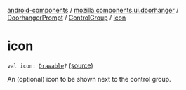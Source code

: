 [android-components](../../../index.md) / [mozilla.components.ui.doorhanger](../../index.md) / [DoorhangerPrompt](../index.md) / [ControlGroup](index.md) / [icon](./icon.md)

# icon

`val icon: `[`Drawable`](https://developer.android.com/reference/android/graphics/drawable/Drawable.html)`?` [(source)](https://github.com/mozilla-mobile/android-components/blob/master/components/ui/doorhanger/src/main/java/mozilla/components/ui/doorhanger/DoorhangerPrompt.kt#L103)

An (optional) icon to be shown next to the control group.

